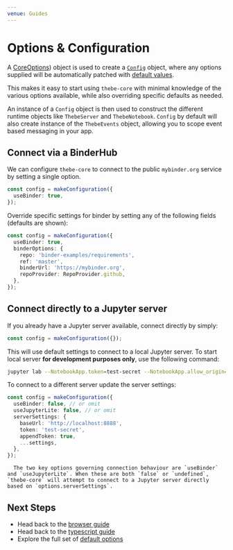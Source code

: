 ```yaml
---
venue: Guides
---
```


# Options & Configuration

A [CoreOptions](reference/interfaces/CoreOptions.md)) object is used to create a [`Config`](reference/classes/Config.md) object, where any options supplied will be automatically patched with [default values](4_defaultOptions.md).

This makes it easy to start using `thebe-core` with minimal knowledge of the various options available, while also overriding specific defaults as needed.

An instance of a `Config` object is then used to construct the different runtime objects like `ThebeServer` and `ThebeNotebook`. `Config` by default will also create instance of the `ThebeEvents` object, allowing you to scope event based messaging in your app.

## Connect via a BinderHub

We can configure `thebe-core` to connect to the public `mybinder.org` service by setting a single option.

```typescript
const config = makeConfiguration({
  useBinder: true,
});
```

Override specific settings for binder by setting any of the following fields (defaults are shown):

```typescript
const config = makeConfiguration({
  useBinder: true,
  binderOptions: {
    repo: 'binder-examples/requirements',
    ref: 'master',
    binderUrl: 'https://mybinder.org',
    repoProvider: RepoProvider.github,
  },
});
```

## Connect directly to a Jupyter server

If you already have a Jupyter server available, connect directly by simply:

```typescript
const config = makeConfiguration({});
```

This will use default settings to connect to a local Jupyter server. To start local server **for development purposes only**, use the following command:

```bash
jupyter lab --NotebookApp.token=test-secret --NotebookApp.allow_origin='*'
```

To connect to a different server update the server settings:

```typescript
const config = makeConfiguration({
  useBinder: false, // or omit
  useJupyterLite: false, // or omit
  serverSettings: {
    baseUrl: 'http://localhost:8888',
    token: 'test-secret',
    appendToken: true,
    ...settings,
  },
});
```

```{tip}
  The two key options governing connection behaviour are `useBinder` and `useJupyterLite`. When these are both `false` or `undefined`, `thebe-core` will attempt to connect to a Jupyter server directly based on `options.serverSettings`.
```

## Next Steps

- Head back to the [browser guide](2-guide-browser.md#establishing-a-connection)
- Head back to the [typescript guide](2a-guide-typescript#establishing-a-connection)
- Explore the full set of [default options](4-default-options.md)
